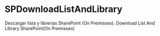 # SPDownloadListAndLibrary
Descargar lista y librerias SharePoint (On Premisses). Download List And Library SharePoint(On Premisses)
